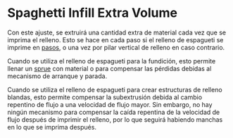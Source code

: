 Spaghetti Infill Extra Volume
====
Con este ajuste, se extruirá una cantidad extra de material cada vez que se imprima el relleno. Esto se hace en cada paso si el relleno de espagueti se imprime en [pasos](spaghetti_infill_stepped.md), o una vez por pilar vertical de relleno en caso contrario.

Cuando se utiliza el relleno de espagueti para la fundición, esto permite llenar un [sprue](https://en.wikipedia.org/wiki/Sprue_\(manufacturing\)) con material o para compensar las pérdidas debidas al mecanismo de arranque y parada.

Cuando se utiliza el relleno de espagueti para crear estructuras de relleno blandas, esto permite compensar la subextrusión debida al cambio repentino de flujo a una velocidad de flujo mayor. Sin embargo, no hay ningún mecanismo para compensar la caída repentina de la velocidad de flujo después de imprimir el relleno, por lo que seguirá habiendo manchas en lo que se imprima después. 